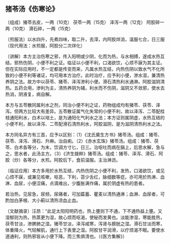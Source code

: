 ## 猪苓汤《伤寒论》

〔组成〕猪苓去皮，一两（10克） 茯苓一两（15克） 泽泻一两（12克） 阿胶碎一两（10克） 滑石碎，一两（15克）

〔煎服法〕以水四升，先煮四味，取二升，去滓，内阿胶烊消，温服七合，日三服（现代用法：水煎服，阿胶分二次烊化）

〔讲解〕本方主治伤寒之邪，传入阳明或少阴，化而为热，与水相搏，遂成水热互结，邪热伤阴，小便不利之证。临证以小便不利，口渴欲饮，心烦不寐为其主证。但在实际应用时，不一定都是传变而来，凡属水热互结，内热伤阴以致水气不化所致的小便不利等诸证，均可用本方治疗。此时治疗，应予利小便，渗水湿，兼清热养阴之法。故方中以茯苓、猪苓、泽泻渗利小便。滑石清热利水通淋。阿胶滋阴清热。五药合用，渗利为主，清热养阴为辅，利水而不伤阴，滋阴又不敛邪，使水去热消，阴液复，病自解。

本方与五苓散同属利水之剂，同治小便不利之证，药物组成均有猪苓、茯苓、泽泻。但两方比较大有差异。五苓散证属气化失常的小便不利，故以泽泻、二苓配桂枝通阳利水，白术以培土，是为通阳化气利水之法；本方证则属阴虚，水热互结的小便不利，故以泽泻、二苓配滑石清热利水，阿胶滋阴，是为滋阴清热利水之法。

本方同名异方有三首，应予以区别：（1）《沈氏奠生方书》猪苓汤。组成：猪苓、茯苓、泽泻、滑石、升麻。治自痢。（2）《赤水玄珠》猪苓汤。组成：猪苓、茯苓、白术各等分，为末，饮调方寸匕，日三。治呕吐而病在膈上，后思水解，急与之，思水者，此汤主方。（3）《济生拨粹》猪苓汤。组成：猪苓、泽泻、滑石、阿胶（炒）各等分，水煎。阿胶后下，食前温服。主治淋沥。

〔临证应用〕本方多用於水热互结，内热伤阴之小便不利，发热，口渴欲饮，或见心烦不寐，或兼见咳嗽，呕恶，下利，苔少舌红，脉细数等症。亦可用於热淋、血淋、血尿，小便涩痛，点滴难出，少腹胀满作痛，属於阴虚有热的患者。

若治热，见尿急，尿频，尿痛者，可加萹蓄、瞿麦以清热通淋；血淋、血尿者，可酌加白茅根、大小蓟以清热凉血止血。

〔文献摘录〕汪昂：“此足太阳阳明药也，热上壅则下不通，下不通热益上壅。又湿郁则为热，热蒸更为湿，故心烦而呕渴，使秘而发黄也。淡能渗湿，寒能胜热，茯苓甘淡，渗脾肺之湿。猪苓甘淡，泽泻咸寒，泻肾与膀胱之湿。滑石甘淡而寒，体重降火，气轻解肌，通行上下表里之湿。阿胶甘平润滑，以疗烦渴不眠。要使水道通利，则热邪皆从小便下降。而三焦俱清也。（《医方集解》）
